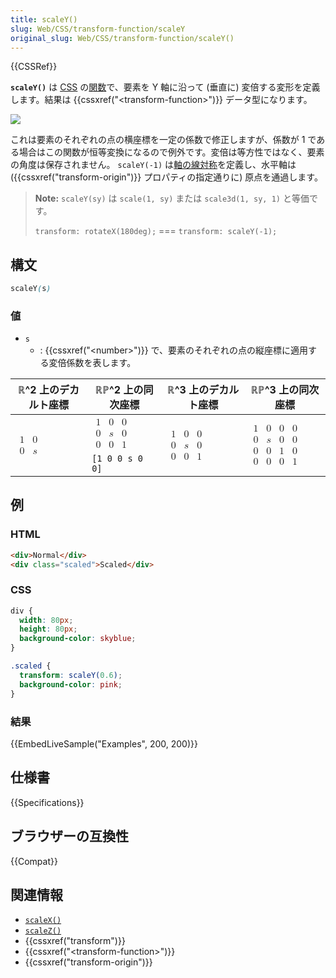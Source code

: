 ```yaml
---
title: scaleY()
slug: Web/CSS/transform-function/scaleY
original_slug: Web/CSS/transform-function/scaleY()
---
```

{{CSSRef}}

**`scaleY()`** は [CSS](/ja/docs/Web/CSS) の[関数](/ja/docs/Web/CSS/CSS_Functions)で、要素を Y 軸に沿って (垂直に) 変倍する変形を定義します。結果は {{cssxref("&lt;transform-function&gt;")}} データ型になります。

![](scaley.png)

これは要素のそれぞれの点の横座標を一定の係数で修正しますが、係数が 1 である場合はこの関数が恒等変換になるので例外です。変倍は等方性ではなく、要素の角度は保存されません。 `scaleY(-1)` は[軸の線対称](https://en.wikipedia.org/wiki/Axial_symmetry)を定義し、水平軸は ({{cssxref("transform-origin")}} プロパティの指定通りに) 原点を通過します。

> **Note:** `scaleY(sy)` は `scale(1, sy)` または `scale3d(1, sy, 1)` と等価です。
>
> `transform: rotateX(180deg);`  === `transform: scaleY(-1);`

## 構文

```css
scaleY(s)
```

### 値

- `s`
  - : {{cssxref("&lt;number&gt;")}} で、要素のそれぞれの点の縦座標に適用する変倍係数を表します。

<table class="standard-table">
  <thead>
    <tr>
      <th scope="col">ℝ^2 上のデカルト座標</th>
      <th scope="col">ℝℙ^2 上の同次座標</th>
      <th scope="col">ℝ^3 上のデカルト座標</th>
      <th scope="col">ℝℙ^3 上の同次座標</th>
    </tr>
  </thead>
  <tbody>
    <tr>
      <td rowspan="2">
        <math
          ><mfenced
            ><mtable
              ><mtr
                ><mtd><mn>1</mn> </mtd><mtd><mn>0</mn> </mtd></mtr
              ><mtr
                ><mtd><mn>0</mn> </mtd><mtd><mi>s</mi></mtd></mtr
              ></mtable
            ></mfenced
          ></math
        >
      </td>
      <td>
        <math
          ><mfenced
            ><mtable
              ><mtr
                ><mtd><mn>1</mn> </mtd><mtd><mn>0</mn> </mtd
                ><mtd><mn>0</mn> </mtd></mtr
              ><mtr
                ><mtd><mn>0</mn> </mtd><mtd><mi>s</mi> </mtd
                ><mtd><mn>0</mn> </mtd></mtr
              ><mtr
                ><mtd><mn>0</mn> </mtd><mtd><mn>0</mn> </mtd
                ><mtd><mn>1</mn></mtd></mtr
              ></mtable
            ></mfenced
          ></math
        >
      </td>
      <td rowspan="2">
        <math
          ><mfenced
            ><mtable
              ><mtr
                ><mtd><mn>1</mn> </mtd><mtd><mn>0</mn> </mtd
                ><mtd><mn>0</mn> </mtd></mtr
              ><mtr
                ><mtd><mn>0</mn> </mtd><mtd><mi>s</mi> </mtd
                ><mtd><mn>0</mn> </mtd></mtr
              ><mtr
                ><mtd><mn>0</mn> </mtd><mtd><mn>0</mn> </mtd
                ><mtd><mn>1</mn></mtd></mtr
              ></mtable
            ></mfenced
          ></math
        >
      </td>
      <td rowspan="2">
        <math
          ><mfenced
            ><mtable
              ><mtr
                ><mtd><mn>1</mn> </mtd><mtd><mn>0</mn> </mtd
                ><mtd><mn>0</mn> </mtd><mtd><mn>0</mn> </mtd></mtr
              ><mtr
                ><mtd><mn>0</mn> </mtd><mtd><mi>s</mi> </mtd
                ><mtd><mn>0</mn> </mtd><mtd><mn>0</mn> </mtd></mtr
              ><mtr
                ><mtd><mn>0</mn> </mtd><mtd><mn>0</mn> </mtd
                ><mtd><mn>1</mn> </mtd><mtd><mn>0</mn> </mtd></mtr
              ><mtr
                ><mtd><mn>0</mn> </mtd><mtd><mn>0</mn> </mtd
                ><mtd><mn>0</mn> </mtd><mtd><mn>1</mn></mtd></mtr
              ></mtable
            ></mfenced
          ></math
        >
      </td>
    </tr>
    <tr>
      <td><code>[1 0 0 s 0 0]</code></td>
    </tr>
  </tbody>
</table>

<h2 id="Examples">例</h2>

### HTML

```html
<div>Normal</div>
<div class="scaled">Scaled</div>
```

### CSS

```css
div {
  width: 80px;
  height: 80px;
  background-color: skyblue;
}

.scaled {
  transform: scaleY(0.6);
  background-color: pink;
}
```

### 結果

{{EmbedLiveSample("Examples", 200, 200)}}

## 仕様書

{{Specifications}}

## ブラウザーの互換性

{{Compat}}

## 関連情報

- [`scaleX()`](</ja/docs/Web/CSS/transform-function/scaleX()>)
- [`scaleZ()`](</ja/docs/Web/CSS/transform-function/scaleZ()>)
- {{cssxref("transform")}}
- {{cssxref("&lt;transform-function&gt;")}}
- {{cssxref("transform-origin")}}
